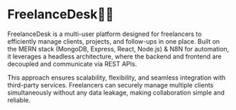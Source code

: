 
# FreelanceDesk📝📝

FreelanceDesk is a multi-user platform designed for freelancers to efficiently manage clients, projects, and follow-ups in one place. Built on the MERN stack (MongoDB, Express, React, Node.js) & N8N for automation, it leverages a headless architecture, where the backend and frontend are decoupled and communicate via REST APIs.

This approach ensures scalability, flexibility, and seamless integration with third-party services. Freelancers can securely manage multiple clients simultaneously without any data leakage, making collaboration simple and reliable.

